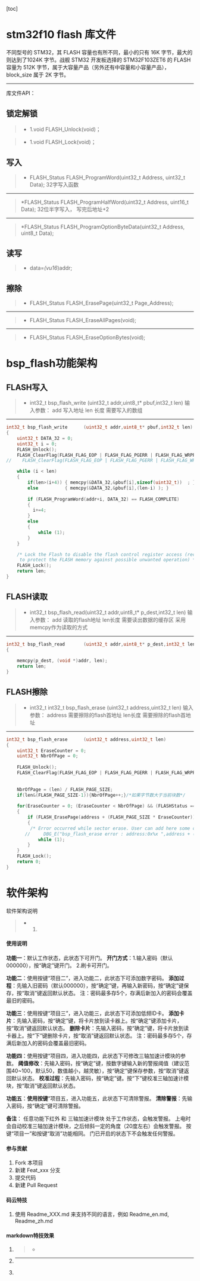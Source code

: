 [toc]


# stm32f10 flash 库文件

不同型号的 STM32，其 FLASH 容量也有所不同，最小的只有 16K 字节，最大的则达到了1024K 字节。战舰 STM32 开发板选择的 STM32F103ZET6 的 FLASH 容量为 512K 字节，属于大容量产品（另外还有中容量和小容量产品），block_size 属于 2K 字节。

------
库文件API：
## 锁定解锁
>* 1.void FLASH_Unlock(void)；

>* 1.void FLASH_Lock(void)；

## 写入

>* FLASH_Status FLASH_ProgramWord(uint32_t Address, uint32_t Data);  32字写入函数 
------
>*FLASH_Status FLASH_ProgramHalfWord(uint32_t Address, uint16_t Data); 32位半字写入， 写完后地址+2
------
>*FLASH_Status FLASH_ProgramOptionByteData(uint32_t Address, uint8_t Data);

## 读写
>* data=*(vu16*)addr;

## 擦除

>* FLASH_Status FLASH_ErasePage(uint32_t Page_Address);

------

>* FLASH_Status FLASH_EraseAllPages(void);

------


>* FLASH_Status FLASH_EraseOptionBytes(void);




# bsp_flash功能架构
## FLASH写入
>*  int32_t bsp_flash_write      (uint32_t addr,uint8_t* pbuf,int32_t len)
     输入参数：  add 写入地址  len 长度   需要写入的数组
  
------

```c
int32_t bsp_flash_write      (uint32_t addr,uint8_t* pbuf,int32_t len)
{
    uint32_t DATA_32 = 0;
    uint32_t i = 0;
    FLASH_Unlock();                                                           //FALSH 解锁
    FLASH_ClearFlag(FLASH_FLAG_EOP | FLASH_FLAG_PGERR | FLASH_FLAG_WRPRTERR); //清除标志位
//    FLASH_ClearFlag(FLASH_FLAG_EOP | FLASH_FLAG_PGERR | FLASH_FLAG_WRTPERR); 

    while (i < len)
    {
        if(len>(i+4)) { memcpy(&DATA_32,&pbuf[i],sizeof(uint32_t))  ; }
        else          { memcpy(&DATA_32,&pbuf[i],(len-i) ); }
        
        if (FLASH_ProgramWord(addr+i, DATA_32) == FLASH_COMPLETE)
        {
          i+=4;
        }
        else
        { 
            while (1);
        }
    }

    /* Lock the Flash to disable the flash control register access (recommended
     to protect the FLASH memory against possible unwanted operation) *********/
    FLASH_Lock(); 
    return len;
}
```

## FLASH读取
>*  int32_t bsp_flash_read(uint32_t addr,uint8_t* p_dest,int32_t len)
     输入参数：  add 读取的flash地址   len长度   需要读出数据的缓存区
     采用memcpy作为读取的方式
------ 
  
  
  
```c
int32_t bsp_flash_read		 (uint32_t addr,uint8_t* p_dest,int32_t len)
{
    
    memcpy(p_dest, (void *)addr, len);
    return len;
}
```

## FLASH擦除
>*  int32_t int32_t bsp_flash_erase		 (uint32_t address,uint32_t len)
     输入参数：  address 需要擦除的flash首地址   len长度   需要擦除的flash首地址
------ 

```c
int32_t bsp_flash_erase		 (uint32_t address,uint32_t len)
{
    uint32_t EraseCounter = 0;
    uint32_t NbrOfPage = 0;
    
    FLASH_Unlock();
    FLASH_ClearFlag(FLASH_FLAG_EOP | FLASH_FLAG_PGERR | FLASH_FLAG_WRPRTERR); 
    
    
    NbrOfPage = (len) / FLASH_PAGE_SIZE;
    if(len&(FLASH_PAGE_SIZE-1)){NbrOfPage++;}/*如果字节数大于当前块数*/
    
    for(EraseCounter = 0; (EraseCounter < NbrOfPage) && (FLASHStatus == FLASH_COMPLETE); EraseCounter++)
    {
        if (FLASH_ErasePage(address + (FLASH_PAGE_SIZE * EraseCounter))!= FLASH_COMPLETE)
        {
         /* Error occurred while sector erase. User can add here some code to deal with this error  */
       //     DBG_E("bsp_flash_erase error : address:0x%x ",address + (FLASH_PAGE_SIZE * EraseCounter));
            while (1);
        }
    }
    FLASH_Lock(); 
    return 0;
}
```


# 软件架构
软件架构说明
>*  1. 



#### 使用说明

**功能一**：默认工作状态，此状态下可开门。
		**开门方式**：1.输入密码（默认000000），按“确定”键开门。
				  2.刷卡可开门。

**功能二**：使用按键“项目二”，进入功能二，此状态下可添加数字密码。
		**添加过程**：先输入旧密码（默认000000），按“确定”键，再输入新密码，按“确定”键保存，按“取消”键返回默认状态。
注：密码最多存5个，存满后新加入的密码会覆盖最旧的密码。

**功能三**：使用按键“项目三”，进入功能三，此状态下可添加低频ID卡。
		**添加卡片**：先输入密码，按“确定”键，将卡片放到读卡器上。按“确定”键添加卡片，按“取消”键返回默认状态。
		**删除卡片**：先输入密码，按“确定”键，将卡片放到读卡器上。按“下”键删除卡片，按“取消”键返回默认状态。
注：密码最多存5个，存满后新加入的密码会覆盖最旧密码。

**功能四**：使用按键“项目四，进入功能四，此状态下可修改三轴加速计模块的参数。
		**阈值修改**：先输入密码，按“确定”键，按数字键输入新的警报阈值（建议范围40~100，默认50，数值越小，越灵敏），按“确定”键保存参数，按“取消”键返回默认状态。
		**校准过程**：先输入密码，按“确定”键。按“下”键校准三轴加速计模块，按“取消”键返回默认状态。

**功能五**：**使用按键**“项目五，进入功能五，此状态下可清除警报。
		**清除警报**：先输入密码，按“确定”键可清除警报。

**备注**：
任意功能下红外 和 三轴加速计模块 处于工作状态，会触发警报。
上电时会自动校准三轴加速计模块，之后倾斜一定的角度（20度左右）会触发警报。
按键“项目一”和按键“取消”功能相同。
门已开启的状态下不会触发任何警报。


#### 参与贡献

1. Fork 本项目
2. 新建 Feat_xxx 分支
3. 提交代码
4. 新建 Pull Request


#### 码云特技

1. 使用 Readme\_XXX.md 来支持不同的语言，例如 Readme\_en.md, Readme\_zh.md

#### markdown特技效果

1. >*
2. ------
3. 